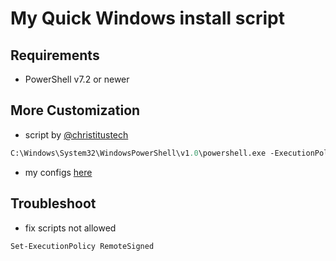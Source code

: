 # My Quick Windows install script

## Requirements

- PowerShell v7.2 or newer

## More Customization

- script by [@christitustech](https://github.com/christitustech)

```ps
C:\Windows\System32\WindowsPowerShell\v1.0\powershell.exe -ExecutionPolicy Bypass -Command "Start-Process powershell.exe -verb runas -ArgumentList 'irm https://christitus.com/win | iex'
```

- my configs [here](configs\winutil_configs.json)

## Troubleshoot

- fix scripts not allowed

```ps
Set-ExecutionPolicy RemoteSigned
```
